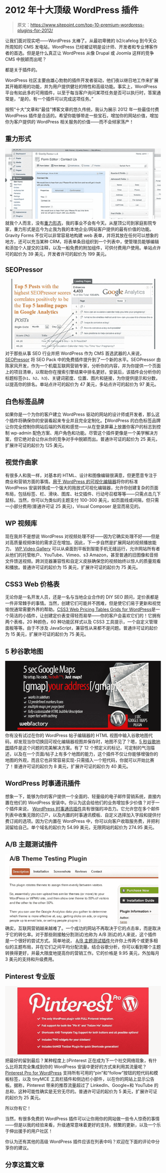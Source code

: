 # 2012 年十大顶级 WordPress 插件

> 原文：<https://www.sitepoint.com/top-10-premium-wordpress-plugins-for-2012/>

让我们面对现实吧——WordPress 太棒了。从最初卑微的 b2/cafelog 到今天众所周知的 CMS 发电站，WordPress 已经被证明是设计师、开发者和专业博客作者的首选。但是是什么真正让 WordPress 从像 Drupal 或 Joomla 这样的竞争 CMS 中脱颖而出呢？

都是关于插件的。

WordPress 社区主要由雄心勃勃的插件开发者驱动，他们夜以继日地工作来扩展其开箱即用的功能，并为用户提供健壮的特性和高级功能。事实上，WordPress 平台有如此多的可用插件，以至于每当客户询问某项任务是否可以执行时，答案通常是，“是的，有一个插件可以完成这项任务。”

按照“十大”文章和“最佳”博客文章的悠久传统，我认为展示 2012 年一些最佳付费 WordPress 插件是合适的。希望你能够带走一些宝石，增加你的网站价值，增加你为客户提供的 WordPress 相关服务的价值——而不会倾家荡产！

## 重力形式

![](img/82b0ee62b8adbbb20689d4cf9929a33d.png "1-gravity-forms-plugin")
就我个人而言，没有[重力形态](http://www.gravityforms.com/)，我的事业不会有今天。从屋顶公司到家庭影院专家，重力形式是迄今为止我为我的本地企业/网站客户提供的最有价值的功能。Gravity Forms 不仅可以非常容易地构建 web 表单，并将其放在任何可以想象的地方，还可以充当某种 CRM，将表单条目组织到一个列表中，使管理员能够编辑和添加个人提交的注释，以及一船免费的附加组件，可供付费用户使用。单站点许可的起价为 39 美元，开发者许可的起价为 199 美元。

## SEOPressor

![](img/16ba6c76324ba510ef38f8e74fa1ae31.png "2-seopressor-plugin")
对于那些从事 SEO 行业并把 WordPress 作为 CMS 首选武器的人来说， [SEOPressor](http://www.seopressor.com/) 将 SEO Pack 中的免费插件提升到了一个新的水平。SEOPressor 由陈家风开发，作为一个机载互联网营销专家，分析你的内容，并为你提供一个页面上的项目清单，以帮助你在搜索引擎结果中排名更好。安装后，该插件会分析你的标题标签(`h1`、`h2`、`h3`)、关键词密度、位置、图片和链接，为你提供提示和分数，以提高你的排名。单站点许可的起价为 47 美元，多站点许可的起价为 97 美元。

## 白色标签品牌

如果你是一个为你的客户建立 WordPress 驱动的网站的设计师或开发者，那么这个插件将确保你的安装看起来专业并且完全定制化。【WordPress 的白色标签品牌让你完全控制你网站后端的外观和感觉——从在登录屏幕上放置你客户的标志到控制 wp-admin 配色方案、用户角色和功能。尽管这个插件更像是一个美学解决方案，但它绝对会让你从你的竞争对手中脱颖而出。普通许可证的起价为 25 美元，扩展许可证的起价为 125 美元。

## 视觉作曲家

有很多人和我一样，对基本的 HTML、设计和图像编辑很满意，但更愿意专注于商业和营销方面的事情。[用于 WordPress 的可视化编辑器](http://codecanyon.net/item/visual-composer-for-wordpress/242431)将你的标准 WordPress 安装转换成一个强大的拖放式可视化编辑器，允许你创建复杂的页面布局，包括标签、栏、滑块、图库、社交插件、行动号召框等等——只需点击几下鼠标。当然，你可以为类似的主题支付 100-300 美元，如页面线或间隔，但只需一小部分费用(普通许可证 25 美元)，Visual Composer 是显而易见的。

## WP 视频库

现在我并不是想说 WordPress 对视频处理不好——因为它确实处理不好——但是对高质量视频体验的需求正在增加。因此，下一步自然是扩展网站的视频播放能力。 [WP Video Gallery](http://codecanyon.net/item/video-gallery-wordpress-plugin-w-youtube-vimeo-/157782) 可以从桌面到平板到智能手机无缝运行，允许网站所有者从他们的托管帐户、YouTube、Vimeo、s3 Amazon，甚至普通的旧图像和音频文件馈送视频。跨浏览器兼容性和自定义皮肤确保您的视频始终以惊人的质量观看和播放。普通许可证的起价为 15 美元，扩展许可证的起价为 75 美元。

## CSS3 Web 价格表

无论你是一名开发人员，还是一名与当地企业合作的 DIY SEO 顾问，定价表都是一件非常棘手的事情。当然，创建它们可能并不困难，但是使它们易于更新和视觉愉悦通常需要外界的帮助。[CSS3 Web Pricing Tables Grids for WordPress](http://codecanyon.net/item/css3-web-pricing-tables-grids-for-wordpress/629172)是一个简洁的小插件，让创建定价表变得轻而易举——你的客户会喜欢它们的！它拥有两个表格，20 种颜色，60 种功能区样式以及 CSS3 工具提示，一个自定义管理面板等等。由于不涉及 JavaScript，兼容性从来都不是问题。普通许可证的起价为 15 美元，扩展许可证的起价为 75 美元。

## 5 秒谷歌地图

![](img/aa1cafc87aa37528bb9db8ce1f04eaeb.png "7-5sec-google-maps-plugin")
你有没有试过在你的 WordPress 帖子编辑器的 HTML 视图中输入谷歌地图代码，却发现当你切换回可视化编辑器视图并保存时，地图不见了？嗯，[5 秒谷歌地图](http://codecanyon.net/item/5sec-google-maps/152372)插件是这个问题的完美解决方案。有了 12 个预定义的标记，可定制的气泡描述，以及在一个页面/帖子上有多个地图的能力，这个插件不仅让你能够增强你的地图的外观，而且它也非常容易实现-只需插入一个短代码，你就可以开始比赛了！普通许可证的起价为 8 美元，扩展许可证的起价为 40 美元。

## WordPress 时事通讯插件

想象一下，能够为你的客户提供一个全面的、轻量级的电子邮件营销系统，直接内置在他们的 WordPress 安装中。你认为这会给他们的业务增加多少价值？对于一个插件来说， [WordPress 时事通讯插件](http://tribulant.com/plugins/view/1/wordpress-newsletters-plugin)具有很强的冲击力。它允许您在多个邮件列表中收集无限的订户，以及内置的时事通讯模板、自定义选择加入字段和提供付费订阅的选项。因为它内置在 WordPress 中，你可以向客户收取服务费，并把利润留给自己。单个域名的起价为 54.99 美元，无限网站的起价为 274.95 美元。

## A/B 主题测试插件

![](img/08bf0a37f3166c2f9201a5794c937a67.png "9-ab-theme-testing-plugin")
确实，互联网营销越来越难了。一个成功的网站不再取决于它的点击率，而是取决于它的转化率。对于那些刚接触分割测试(也称为 A/B 测试)的人来说，这个插件是一个很好的尝试方式。简单地说， [A/B 主题测试插件](http://wpplugins.com/plugin/11/a/b-theme-testing-plugin/)允许你上传两个或更多相似的主题布局，并在它们之间平均分配流量。结合谷歌分析，你可以看到哪个主题转换得更好，并最大限度地提高你的营销工作。它的价格是 9.95 美元，外加每月 3 美元的支持和升级费用。

## Pinterest 专业版

![](img/ca394d875f26cbc72153b129070a42e0.png "10-pinterest-pro-plugin")
把最好的留到最后？某种程度上:)Pinterest 正在成为下一个社交网络现象，有什么比将其完全集成到你的 WordPress 安装中更好的方式来利用其流量呢？ [Pinterest Pro for WordPress](http://codecanyon.net/item/pinterest-pro-for-wordpress/1535269) 支持所有可用的“pin”和“follow”按钮的短代码和模板标签，以及 tinyMCE 工具栏插件和侧边栏小部件，以在你的网站上显示公告板。据称，Pinterest 带来的推荐流量超过了 LinkedIn、Google+和 YouTube 的总和，这种可能性确实是无穷无尽的。普通许可证的起价为 5 美元，扩展许可证的起价为 25 美元。

所以你有它！

当然，有很多免费的 WordPress 插件可以让你用你的网站做一些令人惊奇的事情——但是以我的经验来看，升级通常意味着更好的支持，频繁的更新，以及一个乐于伸出援手的用户社区！

你认为还有其他的高级 WordPress 插件应该在列表中吗？欢迎在下面的评论中分享你的建议。

## 分享这篇文章